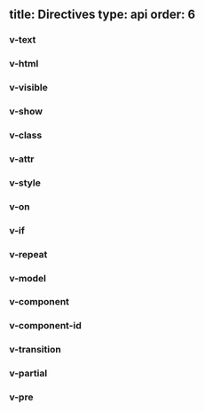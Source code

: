 title: Directives
type: api
order: 6
---

### v-text
### v-html
### v-visible
### v-show
### v-class
### v-attr
### v-style
### v-on
### v-if
### v-repeat
### v-model
### v-component
### v-component-id
### v-transition
### v-partial
### v-pre